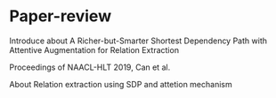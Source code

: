 # Paper-review

Introduce about A Richer-but-Smarter Shortest Dependency Path with Attentive Augmentation for Relation Extraction

Proceedings of NAACL-HLT 2019, Can et al.

About Relation extraction using SDP and attetion mechanism